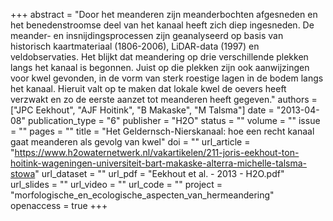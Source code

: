 +++
abstract = "Door het meanderen zijn meanderbochten afgesneden en het benedenstroomse deel van het kanaal heeft zich diep ingesneden. De meander- en insnijdingsprocessen zijn geanalyseerd op basis van historisch kaartmateriaal (1806-2006), LiDAR-data (1997) en veldobservaties. Het blijkt dat meandering op drie verschillende plekken langs het kanaal is begonnen. Juist op die plekken zijn ook aanwijzingen voor kwel gevonden, in de vorm van sterk roestige lagen in de bodem langs het kanaal. Hieruit valt op te maken dat lokale kwel de oevers heeft verzwakt en zo de eerste aanzet tot meanderen heeft gegeven."
authors = ["JPC Eekhout", "AJF Hoitink", "B Makaske", "M Talsma"]
date = "2013-04-08"
publication_type = "6"
publisher = "H2O"
status = ""
volume = ""
issue = ""
pages = ""
title = "Het Geldernsch-Nierskanaal: hoe een recht kanaal gaat meanderen als gevolg van kwel"
doi = ""
url_article = "https://www.h2owaternetwerk.nl/vakartikelen/211-joris-eekhout-ton-hoitink-wageningen-universiteit-bart-makaske-alterra-michelle-talsma-stowa"
url_dataset = ""
url_pdf = "Eekhout et al. - 2013 - H2O.pdf"
url_slides = ""
url_video = ""
url_code = ""
project = "morfologische_en_ecologische_aspecten_van_hermeandering"
openaccess = true
+++